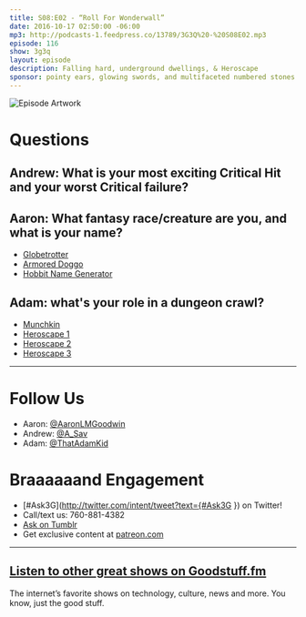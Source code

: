 ```yaml
---
title: S08:E02 - “Roll For Wonderwall”
date: 2016-10-17 02:50:00 -06:00
mp3: http://podcasts-1.feedpress.co/13789/3G3Q%20-%20S08E02.mp3
episode: 116
show: 3g3q
layout: episode
description: Falling hard, underground dwellings, & Heroscape
sponsor: pointy ears, glowing swords, and multifaceted numbered stones.
---
```


![Episode Artwork][1]

# Questions

## Andrew: What is your most exciting Critical Hit and your worst Critical failure?

## Aaron: What fantasy race/creature are you, and what is your name?

* [Globetrotter][2]
* [Armored Doggo][3]
* [Hobbit Name Generator][4]

## Adam: what's your role in a dungeon crawl?

* [Munchkin][5]
* [Heroscape 1][6]
* [Heroscape 2][7]
* [Heroscape 3][8]

***

# Follow Us
* Aaron: [@AaronLMGoodwin](http://twitter.com/aaronlmgoodwin)
* Andrew: [@A_Sav](http://twitter.com/a_sav)
* Adam: [@ThatAdamKid](http://twitter.com/thatadamkid)

# Braaaaaand Engagement
* [#Ask3G](http://twitter.com/intent/tweet?text={#Ask3G }) on Twitter!
* Call/text us: 760-881-4382
* [Ask on Tumblr](http://3g3q.co/ask)
* Get exclusive content at [patreon.com](http://www.patreon.com/3g3q)

***

## [Listen to other great shows on Goodstuff.fm](http://goodstuff.fm/)
The internet’s favorite shows on technology, culture, news and more. You know, just the good stuff.

[1]: http://l.gdwn.co/gP1U.jpg
[2]: http://futurama.wikia.com/wiki/Globetrotter
[3]: http://l.gdwn.co/1i9vq
[4]: http://www.myprecious.us/name_generator.php
[5]: http://bit.ly/2dtR1o5
[6]: http://l.gdwn.co/11DNz
[7]: http://l.gdwn.co/1jNsh
[8]: http://l.gdwn.co/1i2TN
[9]: http://twitter.com/aaronlmgoodwin
[10]: http://twitter.com/a_sav
[11]: http://twitter.com/thatadamkid
[12]: http://3g3q.co/ask
[13]: http://www.patreon.com/3g3q
[14]: http://goodstuff.fm/3g3q/
